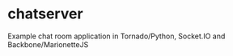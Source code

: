 chatserver
==========

Example chat room application in Tornado/Python, Socket.IO and Backbone/MarionetteJS
